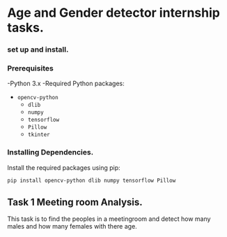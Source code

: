# Age and Gender detector internship tasks.
### set up and install.
### Prerequisites
-Python 3.x
-Required Python packages:
- `opencv-python`
  - `dlib`
  - `numpy`
  - `tensorflow`
  - `Pillow`
  - `tkinter`
### Installing Dependencies.
Install the required packages using pip:
```sh
pip install opencv-python dlib numpy tensorflow Pillow
```
## Task 1 Meeting room Analysis.
This task is to find the peoples in a meetingroom and detect how many males and how many females with there age.
